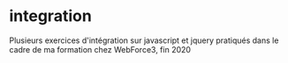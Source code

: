# integration
Plusieurs exercices d'intégration sur javascript et jquery pratiqués dans le cadre de ma formation chez WebForce3, fin 2020
